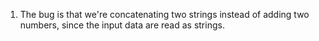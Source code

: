 1. The bug is that we're concatenating two strings instead of adding two numbers, since the input data are read as strings.
